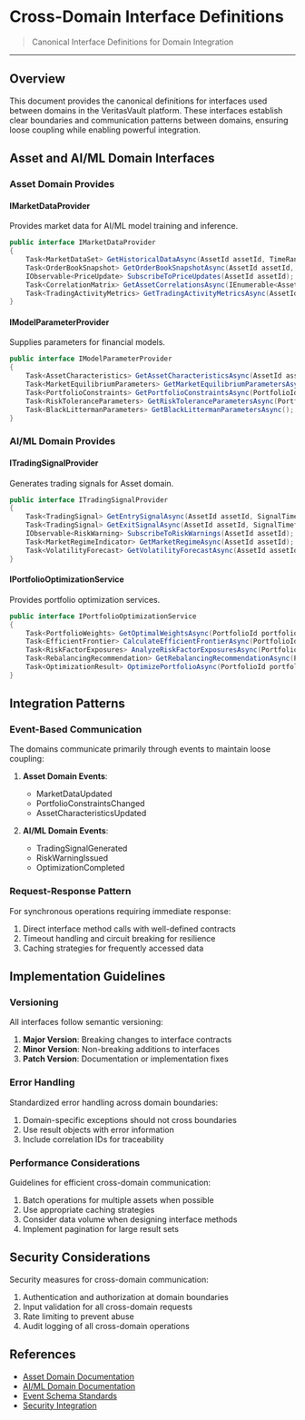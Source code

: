 # Cross-Domain Interface Definitions

> Canonical Interface Definitions for Domain Integration

---

## Overview

This document provides the canonical definitions for interfaces used between domains in the VeritasVault platform. These interfaces establish clear boundaries and communication patterns between domains, ensuring loose coupling while enabling powerful integration.

## Asset and AI/ML Domain Interfaces

### Asset Domain Provides

#### IMarketDataProvider

Provides market data for AI/ML model training and inference.

```csharp
public interface IMarketDataProvider
{
    Task<MarketDataSet> GetHistoricalDataAsync(AssetId assetId, TimeRange range, Resolution resolution);
    Task<OrderBookSnapshot> GetOrderBookSnapshotAsync(AssetId assetId, int depth);
    IObservable<PriceUpdate> SubscribeToPriceUpdates(AssetId assetId);
    Task<CorrelationMatrix> GetAssetCorrelationsAsync(IEnumerable<AssetId> assetIds, TimeRange range);
    Task<TradingActivityMetrics> GetTradingActivityMetricsAsync(AssetId assetId, TimeRange range);
}
```

#### IModelParameterProvider

Supplies parameters for financial models.

```csharp
public interface IModelParameterProvider
{
    Task<AssetCharacteristics> GetAssetCharacteristicsAsync(AssetId assetId);
    Task<MarketEquilibriumParameters> GetMarketEquilibriumParametersAsync();
    Task<PortfolioConstraints> GetPortfolioConstraintsAsync(PortfolioId portfolioId);
    Task<RiskToleranceParameters> GetRiskToleranceParametersAsync(PortfolioId portfolioId);
    Task<BlackLittermanParameters> GetBlackLittermanParametersAsync();
}
```

### AI/ML Domain Provides

#### ITradingSignalProvider

Generates trading signals for Asset domain.

```csharp
public interface ITradingSignalProvider
{
    Task<TradingSignal> GetEntrySignalAsync(AssetId assetId, SignalTimeframe timeframe);
    Task<TradingSignal> GetExitSignalAsync(AssetId assetId, SignalTimeframe timeframe);
    IObservable<RiskWarning> SubscribeToRiskWarnings(AssetId assetId);
    Task<MarketRegimeIndicator> GetMarketRegimeAsync(AssetId assetId);
    Task<VolatilityForecast> GetVolatilityForecastAsync(AssetId assetId, TimeRange forecastPeriod);
}
```

#### IPortfolioOptimizationService

Provides portfolio optimization services.

```csharp
public interface IPortfolioOptimizationService
{
    Task<PortfolioWeights> GetOptimalWeightsAsync(PortfolioId portfolioId, OptimizationObjective objective);
    Task<EfficientFrontier> CalculateEfficientFrontierAsync(PortfolioId portfolioId, int points);
    Task<RiskFactorExposures> AnalyzeRiskFactorExposuresAsync(PortfolioId portfolioId);
    Task<RebalancingRecommendation> GetRebalancingRecommendationAsync(PortfolioId portfolioId);
    Task<OptimizationResult> OptimizePortfolioAsync(PortfolioId portfolioId, OptimizationParameters parameters);
}
```

## Integration Patterns

### Event-Based Communication

The domains communicate primarily through events to maintain loose coupling:

1. **Asset Domain Events**:
   - MarketDataUpdated
   - PortfolioConstraintsChanged
   - AssetCharacteristicsUpdated

2. **AI/ML Domain Events**:
   - TradingSignalGenerated
   - RiskWarningIssued
   - OptimizationCompleted

### Request-Response Pattern

For synchronous operations requiring immediate response:

1. Direct interface method calls with well-defined contracts
2. Timeout handling and circuit breaking for resilience
3. Caching strategies for frequently accessed data

## Implementation Guidelines

### Versioning

All interfaces follow semantic versioning:

1. **Major Version**: Breaking changes to interface contracts
2. **Minor Version**: Non-breaking additions to interfaces
3. **Patch Version**: Documentation or implementation fixes

### Error Handling

Standardized error handling across domain boundaries:

1. Domain-specific exceptions should not cross boundaries
2. Use result objects with error information
3. Include correlation IDs for traceability

### Performance Considerations

Guidelines for efficient cross-domain communication:

1. Batch operations for multiple assets when possible
2. Use appropriate caching strategies
3. Consider data volume when designing interface methods
4. Implement pagination for large result sets

## Security Considerations

Security measures for cross-domain communication:

1. Authentication and authorization at domain boundaries
2. Input validation for all cross-domain requests
3. Rate limiting to prevent abuse
4. Audit logging of all cross-domain operations

## References

* [Asset Domain Documentation](../../Domains/Asset/README.md)
* [AI/ML Domain Documentation](../../Domains/AI/README.md)
* [Event Schema Standards](../Events/README.md)
* [Security Integration](../../Domains/Security/README.md)
